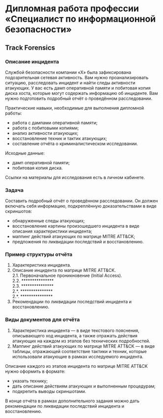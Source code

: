 # Дипломная работа профессии «Специалист по информационной безопасности»

## Track Forensics

### Описание инцидента
Службой безопасности компании «Х» была зафиксирована подозрительная сетевая активность. Вам нужно проанализировать ситуацию, расследовать инцидент и найти следы активности атакующих.
У вас есть дамп оперативной памяти и побитовая копия диска хоста, которые могут содержать информацию об инциденте. 
Вам нужно подготовить подробный отчёт о проведённом расследовании.

Практические навыки, необходимые для выполнения дипломной работы:
* работа с дампами оперативной памяти;
* работа с побитовыми копиями;
* анализ активности атакующих;
* восстановление техник и тактик атакующих;
* составление отчёта о криминалистическом исследовании.

Исходные данные:
* дамп оперативной памяти;
* побитовая копия диска.

Ссылки на материалы для исследования есть в личном кабинете.

### Задача

Составить подробный отчёт о проведённом расследовании. Он должен включать себя информацию, подкреплённую доказательствами в виде скриншотов:
* обнаруженные следы атакующих;
* восстановление картины произошедшего инцидента в виде описания характеристики инцидента;
* маппинг действий атакующих по матрице MITRE ATT&CK;
* предложения по ликвидации последствий и восстановлению.

### Пример структуры отчёта

  1.    Характеристика инцидента.    
  2.    Описание инцидента по матрице MITRE ATT&CK.    
    2.1.    Первоначальное проникновение (Initial Access).    
    2.2.    ***************    
    2.3.    ***************    
    2.\*.    ***************    
    2.\*.    ***************    
  3. Рекомендации по ликвидации последствий инцидента и восстановлению.   

### Виды документов для отчёта

1. Характеристика инцидента — в виде текстового пояснения, описывающего ход инцидента, а также отражать действия атакующих на каждом из этапов без технических подробностей.
2. Маппинг действий атакующих по матрице MITRE ATT&CK — в виде таблицы, отражающей соответствие тактики и техник, которые использовали атакующие в рамках исследуемого инцидента.

Описание каждого из этапов инцидента по матрице MITRE ATT&CK нужно оформить в формате:
* указать технику;
* дать описание действиям атакующих и выполненным процедурам;
* подкрепить выводы скриншотами.

В конце отчёта в рамках дополнительного задания можно дать рекомендации по ликвидации последствий инцидента и восстановлению.


